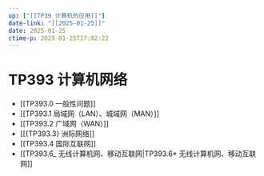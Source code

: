 ```yaml
---
up: ["[[TP39 计算机的应用]]"]
date-link: "[[2025-01-25]]"
date: 2025-01-25
ctime-p: 2025-01-25T17:02:22
---
```


# TP393 计算机网络

- [[TP393.0 一般性问题]]
- [[TP393.1 局域网（LAN）、城域网（MAN）]]
- [[TP393.2 广域网（WAN）]]
- [[{TP393.3} 洲际网络]]
- [[TP393.4 国际互联网]]
- [[TP393.6_ 无线计算机网、移动互联网|TP393.6* 无线计算机网、移动互联网]]
